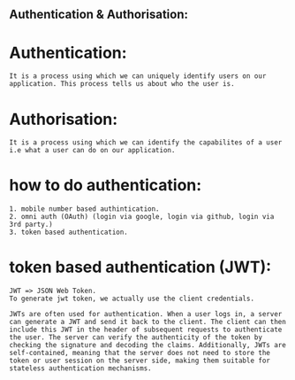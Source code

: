 ## Authentication & Authorisation:

# Authentication: 
    It is a process using which we can uniquely identify users on our application. This process tells us about who the user is.

# Authorisation:  
    It is a process using which we can identify the capabilites of a user i.e what a user can do on our application.

# how to do authentication: 
    1. mobile number based authintication.
    2. omni auth (OAuth) (login via google, login via github, login via 3rd party.)
    3. token based authentication.


# token based authentication (JWT):
    JWT => JSON Web Token.
    To generate jwt token, we actually use the client credentials. 

    JWTs are often used for authentication. When a user logs in, a server can generate a JWT and send it back to the client. The client can then include this JWT in the header of subsequent requests to authenticate the user. The server can verify the authenticity of the token by checking the signature and decoding the claims. Additionally, JWTs are self-contained, meaning that the server does not need to store the token or user session on the server side, making them suitable for stateless authentication mechanisms. 